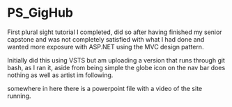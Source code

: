 # PS_GigHub
First plural sight tutorial I completed, did so after having finished my senior capstone and was not completely satisfied
with what I had done and wanted more exposure with ASP.NET using the MVC design pattern. 

Initially did this using VSTS but am uploading a version that runs through git bash,
as I ran it, aside from being simple the globe icon on the
nav bar does nothing as well as artist im following.

somewhere in here there is a powerpoint file with a video of the site running.
